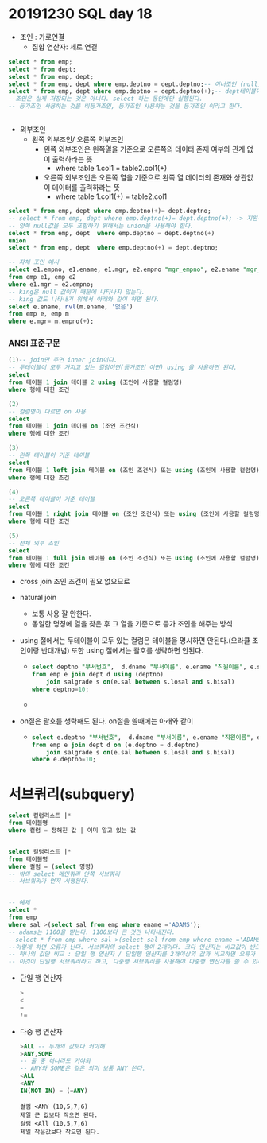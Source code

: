 # 20191230 SQL day 18

- 조인 : 가로연결
  - 집합 연산자: 세로 연결

```sql
select * from emp;
select * from dept;
select * from emp, dept;
select * from emp, dept where emp.deptno = dept.deptno;-- 이너조인 (null)은 제외시킨다.
select * from emp, dept where emp.deptno = dept.deptno(+);-- dept테이블에 조인하는 동안만큼 null로 해준다.(아우터조인)
--조인은 실제 저장되는 것은 아니다. select 하는 동안에만 실행된다.
-- 등가조인 사용하는 것을 비등가조인, 등가조인 사용하는 것을 등가조인 이라고 한다.



```

- 외부조인
  - 왼쪽 외부조인/ 오른쪽 외부조인
    - 왼쪽 외부조인은 왼쪽열을 기준으로 오른쪽의 데이터 존재 여부와 관계 없이 출력하라는 뜻 
      - where table 1.col1 = table2.col1(+)
    - 오른쪽 외부조인은 오른쪽 열을 기준으로 왼쪽 열 데이터의 존재와 상관없이 데이터를 출력하라는 뜻
      - where table 1.col1(+) = table2.col1

```sql
select * from emp, dept where emp.deptno(+)= dept.deptno;
-- select * from emp, dept where emp.deptno(+)= dept.deptno(+); -> 지원하지 않는다.
-- 양쪽 null값을 모두 포함하기 위해서는 union을 사용해야 한다.
select * from emp, dept  where emp.deptno = dept.deptno(+)
union
select * from emp, dept  where emp.deptno(+) = dept.deptno;
```



```sql
-- 자체 조인 예시
select e1.empno, e1.ename, e1.mgr, e2.empno "mgr_empno", e2.ename "mgr_ename"
from emp e1, emp e2
where e1.mgr = e2.empno;
-- king은 null 값이기 때문에 나타나지 않는다.
-- king 값도 나타내기 위해서 아래와 같이 하면 된다.
select e.ename, nvl(m.ename, '없음')
from emp e, emp m
where e.mgr= m.empno(+);
```



### ANSI 표준구문

```sql
(1)-- join만 주면 inner join이다.
-- 두테이블이 모두 가지고 있는 컬럼이면(등가조인 이면) using 을 사용하면 된다.
select 
from 테이블 1 join 테이블 2 using (조인에 사용할 컬럼명)
where 행에 대한 조건

(2)
-- 컬럼명이 다르면 on 사용
select 
from 테이블 1 join 테이블 on (조인 조건식)
where 행에 대한 조건

(3)
-- 왼쪽 테이블이 기준 테이블
select 
from 테이블 1 left join 테이블 on (조인 조건식) 또는 using (조인에 사용할 컬럼명)
where 행에 대한 조건

(4)
-- 오른쪽 테이블이 기준 테이블
select 
from 테이블 1 right join 테이블 on (조인 조건식) 또는 using (조인에 사용할 컬럼명)
where 행에 대한 조건

(5)
-- 전체 외부 조인
select 
from 테이블 1 full join 테이블 on (조인 조건식) 또는 using (조인에 사용할 컬럼명)
where 행에 대한 조건

```

- cross join 조인 조건이 필요 없으므로

- natural join 
  - 보통 사용 잘 안한다.
  - 동일한 명칭에 열을 찾은 후 그 열을 기준으로 등가 조인을 해주는 방식



- using 절에서는 두테이블이 모두 있는 컬럼은 테이블을 명시하면 안된다.(오라클 조인이랑 반대개념) 또한 using 절에서는 괄호를 생략하면 안된다.

  - ```sql
    select deptno "부서번호",  d.dname "부서이름", e.ename "직원이름", e.sal "월급", s.grade "급여등급"
    from emp e join dept d using (deptno)
        join salgrade s on(e.sal between s.losal and s.hisal)
    where deptno=10;
    ```

  - 

- on절은 괄호를 생략해도 된다. on절을 쓸때에는 아래와 같이

  - ```sql
    select e.deptno "부서번호",  d.dname "부서이름", e.ename "직원이름", e.sal "월급", s.grade "급여등급"
    from emp e join dept d on (e.deptno = d.deptno)
        join salgrade s on(e.sal between s.losal and s.hisal)
    where e.deptno=10;
    ```



# 서브쿼리(subquery)

```sql
select 컬럼리스트 |*
from 테이블명
where 컬럼 = 정해진 값 | 이미 알고 있는 값


select 컬럼리스트 |*
from 테이블명
where 컬럼 = (select 명령)
-- 밖의 select 메인쿼리 안쪽 서브쿼리
-- 서브쿼리가 먼저 시행된다. 


-- 예제
select *
from emp
where sal >(select sal from emp where ename ='ADAMS');
-- adams는 1100을 받는다. 1100보다 큰 것만 나타내진다.
--select * from emp where sal >(select sal from emp where ename ='ADAMS' or ename ='JONES');
--이렇게 하면 오류가 난다. 서브쿼리의 select 행이 2개이다. 크다 연산자는 비교값이 반드시 한개여야 하기 때문에 사용할 수 없다.
-- 하나의 값만 비교 : 단일 행 연산자 / 단일행 연산자를 2개이상의 값과 비교하면 오류가 난다.
-- 이것이 단일행 서브쿼리라고 하고, 다중행 서브쿼리를 사용해야 다중행 연산자를 쓸 수 있다.

```

- 단일 행 연산자

  ```SQL
  >
  <
  =
  !=
  ```

  

- 다중 행 연산자

  ```SQL
  >ALL -- 두개의 값보다 커야해
  >ANY,SOME 
  -- 둘 중 하나라도 커야되
  -- ANY와 SOME은 같은 의미 보통 ANY 쓴다.
  <ALL
  <ANY
  IN(NOT IN) = (=ANY)
  
  ```

  ```
  컬럼 <ANY (10,5,7,6)
  제일 큰 값보다 작으면 된다.
  컬럼 <All (10,5,7,6)
  제일 작은값보다 작으면 된다.
  ```

  

